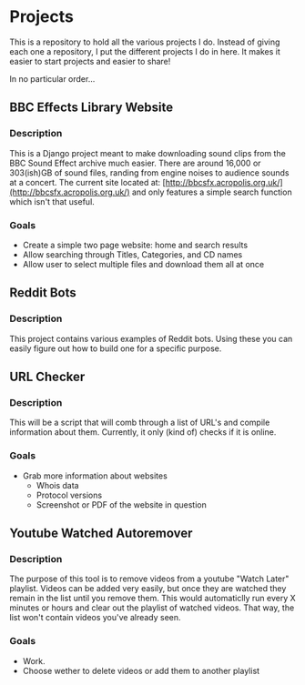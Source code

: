 # Projects

This is a repository to hold all the various projects I do.  Instead of giving each one a repository, I put the different projects I do in here.  It makes it easier to start projects and easier to share!

In no particular order...

## BBC Effects Library Website
### Description
This is a Django project meant to make downloading sound clips from the BBC Sound Effect archive much easier.  There are around 16,000 or 303(ish)GB of sound files, randing from engine noises to audience sounds at a concert.  The current site located at: [http://bbcsfx.acropolis.org.uk/](http://bbcsfx.acropolis.org.uk/) and only features a simple search function which isn't that useful.
### Goals
* Create a simple two page website: home and search results
* Allow searching through Titles, Categories, and CD names
* Allow user to select multiple files and download them all at once

## Reddit Bots
### Description
This project contains various examples of Reddit bots.  Using these you can easily figure out how to build one for a specific purpose.
## URL Checker
### Description
This will be a script that will comb through a list of URL's and compile information about them.  Currently, it only (kind of) checks if it is online.
### Goals
* Grab more information about websites
  * Whois data
  * Protocol versions
  * Screenshot or PDF of the website in question
## Youtube Watched Autoremover
### Description
The purpose of this tool is to remove videos from a youtube "Watch Later" playlist.  Videos can be added very easily, but once they are watched they remain in the list until you remove them.  This would automaticlly run every X minutes or hours and clear out the playlist of watched videos.  That way, the list won't contain videos you've already seen.
### Goals
* Work.
* Choose wether to delete videos or add them to another playlist